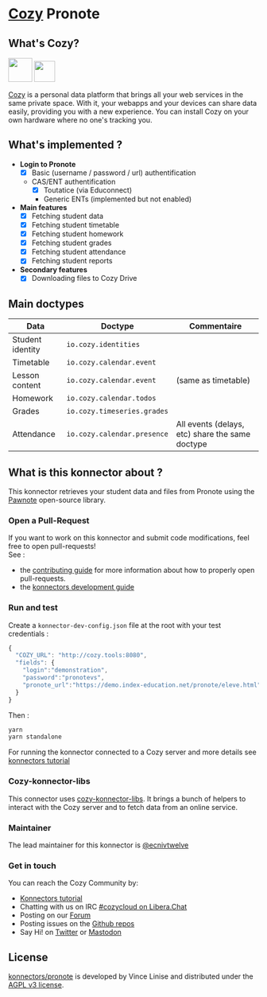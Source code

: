 [Cozy][cozy] Pronote
=======================================

What's Cozy?
------------

<div>
<img src="https://cdn.rawgit.com/cozy/cozy-guidelines/master/templates/cozy_logo_small.svg" height="48" />
<img src="https://github.com/user-attachments/assets/43f1633c-d9a2-4075-8a4c-9405e759ca6b" height="42" />
</div>

[Cozy] is a personal data platform that brings all your web services in the same private space. With it, your webapps and your devices can share data easily, providing you with a new experience. You can install Cozy on your own hardware where no one's tracking you.

What's implemented ?
--------------------
- **Login to Pronote**
  + [x] Basic (username / password / url) authentification
  + CAS/ENT authentification
    + [x] Toutatice (via Educonnect)
    + Generic ENTs (implemented but not enabled)
- **Main features**
  + [x] Fetching student data
  + [x] Fetching student timetable
  + [x] Fetching student homework
  + [x] Fetching student grades
  + [x] Fetching student attendance
  + [x] Fetching student reports
- **Secondary features**
  + [x] Downloading files to Cozy Drive

Main doctypes
-------------

| Data  | Doctype                   | Commentaire                                                                                                                                  |
| ------------------- | ------------------------- | -------------------------------------------------------------------------------------------------------------------------------------------- |
| Student identity | `io.cozy.identities`        |                                                                                                                                              |
| Timetable     | `io.cozy.calendar.event`    |                                                                                                                                              |
| Lesson content   | `io.cozy.calendar.event`    | (same as timetable)                                                                                                               |
| Homework             | `io.cozy.calendar.todos`    |                                                                                                                                              |
| Grades               | `io.cozy.timeseries.grades` |                                                                                                                                              |
| Attendance        | `io.cozy.calendar.presence` | All events (delays, etc) share the same doctype                                                                                     |

What is this konnector about ?
------------------------------

This konnector retrieves your student data and files from Pronote using the [Pawnote](https://github.com/LiterateInk/Pawnote/) open-source library.

### Open a Pull-Request

If you want to work on this konnector and submit code modifications, feel free to open pull-requests!
</br>See :
* the [contributing guide][contribute] for more information about how to properly open pull-requests.
* the [konnectors development guide](https://docs.cozy.io/en/tutorials/konnector/)

### Run and test

Create a `konnector-dev-config.json` file at the root with your test credentials :

```javascript
{
  "COZY_URL": "http://cozy.tools:8080",
  "fields": {
    "login":"demonstration",
    "password":"pronotevs",
    "pronote_url":"https://demo.index-education.net/pronote/eleve.html"
  }
}
```
Then :

```sh
yarn
yarn standalone
```
For running the konnector connected to a Cozy server and more details see [konnectors tutorial](https://docs.cozy.io/en/tutorials/konnector/)

### Cozy-konnector-libs

This connector uses [cozy-konnector-libs](https://github.com/cozy/cozy-konnector-libs). It brings a bunch of helpers to interact with the Cozy server and to fetch data from an online service.

### Maintainer

The lead maintainer for this konnector is [@ecnivtwelve](https://github.com/ecnivtwelve/)


### Get in touch

You can reach the Cozy Community by:

- [Konnectors tutorial](https://docs.cozy.io/en/tutorials/konnector/)
- Chatting with us on IRC [#cozycloud on Libera.Chat][libera]
- Posting on our [Forum]
- Posting issues on the [Github repos][github]
- Say Hi! on [Twitter] or [Mastodon]


License
-------

[konnectors/pronote](https://github.com/konnectors/pronote) is developed by Vince Linise and distributed under the [AGPL v3 license][agpl-3.0].

[cozy]: https://cozy.io "Cozy Cloud"
[agpl-3.0]: https://www.gnu.org/licenses/agpl-3.0.html
[libera]: https://web.libera.chat/#cozycloud
[forum]: https://forum.cozy.io/
[github]: https://github.com/cozy/
[nodejs]: https://nodejs.org/
[standard]: https://standardjs.com
[twitter]: https://twitter.com/cozycloud
[mastodon]: https://framapiaf.org/@CozyCloud
[webpack]: https://webpack.js.org
[yarn]: https://yarnpkg.com
[travis]: https://travis-ci.org
[contribute]: CONTRIBUTING.md
